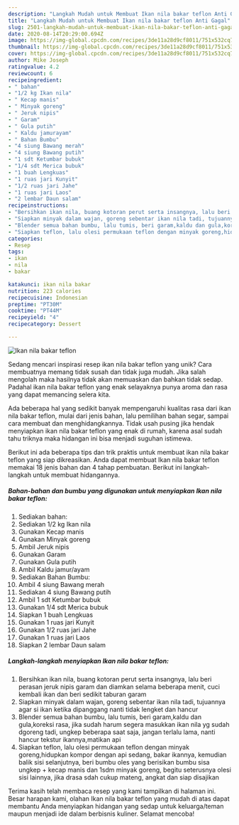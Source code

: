 ```yaml
---
description: "Langkah Mudah untuk Membuat Ikan nila bakar teflon Anti Gagal"
title: "Langkah Mudah untuk Membuat Ikan nila bakar teflon Anti Gagal"
slug: 2501-langkah-mudah-untuk-membuat-ikan-nila-bakar-teflon-anti-gagal
date: 2020-08-14T20:29:00.694Z
image: https://img-global.cpcdn.com/recipes/3de11a28d9cf8011/751x532cq70/ikan-nila-bakar-teflon-foto-resep-utama.jpg
thumbnail: https://img-global.cpcdn.com/recipes/3de11a28d9cf8011/751x532cq70/ikan-nila-bakar-teflon-foto-resep-utama.jpg
cover: https://img-global.cpcdn.com/recipes/3de11a28d9cf8011/751x532cq70/ikan-nila-bakar-teflon-foto-resep-utama.jpg
author: Mike Joseph
ratingvalue: 4.2
reviewcount: 6
recipeingredient:
- " bahan"
- "1/2 kg Ikan nila"
- " Kecap manis"
- " Minyak goreng"
- " Jeruk nipis"
- " Garam"
- " Gula putih"
- " Kaldu jamurayam"
- " Bahan Bumbu"
- "4 siung Bawang merah"
- "4 siung Bawang putih"
- "1 sdt Ketumbar bubuk"
- "1/4 sdt Merica bubuk"
- "1 buah Lengkuas"
- "1 ruas jari Kunyit"
- "1/2 ruas jari Jahe"
- "1 ruas jari Laos"
- "2 lembar Daun salam"
recipeinstructions:
- "Bersihkan ikan nila, buang kotoran perut serta insangnya, lalu beri perasan jeruk nipis garam dan diamkan selama beberapa menit, cuci kembali ikan dan beri sedikit taburan garam"
- "Siapkan minyak dalam wajan, goreng sebentar ikan nila tadi, tujuannya agar si ikan ketika dipanggang nanti tidak lengket dan hancur"
- "Blender semua bahan bumbu, lalu tumis, beri garam,kaldu dan gula,koreksi rasa, jika sudah harum segera masukkan ikan nila yg sudah dgoreng tadi, ungkep beberapa saat saja, jangan terlalu lama, nanti hancur tekstur ikannya,matikan api"
- "Siapkan teflon, lalu olesi permukaan teflon dengan minyak goreng,hidupkan kompor dengan api sedang, bakar ikannya, kemudian balik sisi selanjutnya, beri bumbu oles yang berisikan bumbu sisa ungkep + kecap manis dan 1sdm minyak goreng, begitu seterusnya olesi sisi lainnya, jika drasa sdah cukup mateng, angkat dan siap disajikan"
categories:
- Resep
tags:
- ikan
- nila
- bakar

katakunci: ikan nila bakar 
nutrition: 223 calories
recipecuisine: Indonesian
preptime: "PT30M"
cooktime: "PT44M"
recipeyield: "4"
recipecategory: Dessert

---
```



![Ikan nila bakar teflon](https://img-global.cpcdn.com/recipes/3de11a28d9cf8011/751x532cq70/ikan-nila-bakar-teflon-foto-resep-utama.jpg)

Sedang mencari inspirasi resep ikan nila bakar teflon yang unik? Cara membuatnya memang tidak susah dan tidak juga mudah. Jika salah mengolah maka hasilnya tidak akan memuaskan dan bahkan tidak sedap. Padahal ikan nila bakar teflon yang enak selayaknya punya aroma dan rasa yang dapat memancing selera kita.

Ada beberapa hal yang sedikit banyak mempengaruhi kualitas rasa dari ikan nila bakar teflon, mulai dari jenis bahan, lalu pemilihan bahan segar, sampai cara membuat dan menghidangkannya. Tidak usah pusing jika hendak menyiapkan ikan nila bakar teflon yang enak di rumah, karena asal sudah tahu triknya maka hidangan ini bisa menjadi suguhan istimewa.




Berikut ini ada beberapa tips dan trik praktis untuk membuat ikan nila bakar teflon yang siap dikreasikan. Anda dapat membuat Ikan nila bakar teflon memakai 18 jenis bahan dan 4 tahap pembuatan. Berikut ini langkah-langkah untuk membuat hidangannya.

<!--inarticleads1-->

##### Bahan-bahan dan bumbu yang digunakan untuk menyiapkan Ikan nila bakar teflon:

1. Sediakan  bahan:
1. Sediakan 1/2 kg Ikan nila
1. Gunakan  Kecap manis
1. Gunakan  Minyak goreng
1. Ambil  Jeruk nipis
1. Gunakan  Garam
1. Gunakan  Gula putih
1. Ambil  Kaldu jamur/ayam
1. Sediakan  Bahan Bumbu:
1. Ambil 4 siung Bawang merah
1. Sediakan 4 siung Bawang putih
1. Ambil 1 sdt Ketumbar bubuk
1. Gunakan 1/4 sdt Merica bubuk
1. Siapkan 1 buah Lengkuas
1. Gunakan 1 ruas jari Kunyit
1. Gunakan 1/2 ruas jari Jahe
1. Gunakan 1 ruas jari Laos
1. Siapkan 2 lembar Daun salam




<!--inarticleads2-->

##### Langkah-langkah menyiapkan Ikan nila bakar teflon:

1. Bersihkan ikan nila, buang kotoran perut serta insangnya, lalu beri perasan jeruk nipis garam dan diamkan selama beberapa menit, cuci kembali ikan dan beri sedikit taburan garam
1. Siapkan minyak dalam wajan, goreng sebentar ikan nila tadi, tujuannya agar si ikan ketika dipanggang nanti tidak lengket dan hancur
1. Blender semua bahan bumbu, lalu tumis, beri garam,kaldu dan gula,koreksi rasa, jika sudah harum segera masukkan ikan nila yg sudah dgoreng tadi, ungkep beberapa saat saja, jangan terlalu lama, nanti hancur tekstur ikannya,matikan api
1. Siapkan teflon, lalu olesi permukaan teflon dengan minyak goreng,hidupkan kompor dengan api sedang, bakar ikannya, kemudian balik sisi selanjutnya, beri bumbu oles yang berisikan bumbu sisa ungkep + kecap manis dan 1sdm minyak goreng, begitu seterusnya olesi sisi lainnya, jika drasa sdah cukup mateng, angkat dan siap disajikan




Terima kasih telah membaca resep yang kami tampilkan di halaman ini. Besar harapan kami, olahan Ikan nila bakar teflon yang mudah di atas dapat membantu Anda menyiapkan hidangan yang sedap untuk keluarga/teman maupun menjadi ide dalam berbisnis kuliner. Selamat mencoba!
